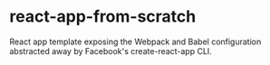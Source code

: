 # react-app-from-scratch
React app template exposing the Webpack and Babel configuration abstracted away by Facebook's create-react-app CLI.
